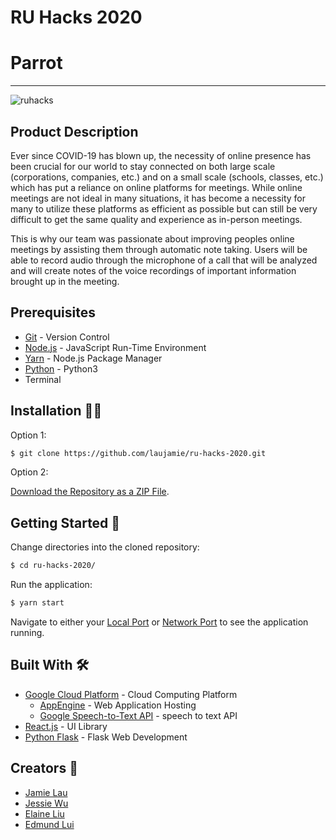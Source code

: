 # RU Hacks 2020

# Parrot

---

![ruhacks](https://user-images.githubusercontent.com/48935039/82126873-89fd3380-977d-11ea-9445-0f3bcc369501.JPG)

## Product Description 

  Ever since COVID-19 has blown up, the necessity of online presence has been crucial for our world to stay connected on both large scale (corporations, companies, etc.) and on a small scale (schools, classes, etc.) which has put a reliance on online platforms for meetings. While online meetings are not ideal in many situations, it has become a necessity for many to utilize these platforms as efficient as possible but can still be very difficult to get the same quality and experience as in-person meetings.

  This is why our team was passionate about improving peoples online meetings by assisting them through automatic note taking. Users will be able to record audio through the microphone of a call that will be analyzed and will create notes of the voice recordings of important information brought up in the meeting.

## Prerequisites 

- [Git](https://git-scm.com) - Version Control
- [Node.js](https://nodejs.org) - JavaScript Run-Time Environment
- [Yarn](https://yarnpkg.com) - Node.js Package Manager
- [Python](https://www.python.org/) - Python3
- Terminal

## Installation 👷‍♂️

Option 1:

```bash
$ git clone https://github.com/laujamie/ru-hacks-2020.git
```

Option 2:

[Download the Repository as a ZIP File](https://github.com/laujamie/ru-hacks-2020/archive/master.zip).

## Getting Started 🐣

Change directories into the cloned repository:

```bash
$ cd ru-hacks-2020/
```

Run the application:

```bash
$ yarn start
```

Navigate to either your [Local Port](http://localhost:3000) or [Network Port](http://10.0.0.7:3000) to see the application running.

## Built With 🛠

- [Google Cloud Platform](https://cloud.google.com/) - Cloud Computing Platform
  - [AppEngine](https://cloud.google.com/appengine/) - Web Application Hosting
  - [Google Speech-to-Text API](https://cloud.google.com/speech-to-text/?utm_source=google&utm_medium=cpc&utm_campaign=na-CA-all-en-dr-bkws-all-all-trial-b-dr-1008076&utm_content=text-ad-none-any-DEV_c-CRE_291204676464-ADGP_Hybrid+%7C+AW+SEM+%7C+BKWS+%7C+CA+%7C+en+%7C+BMM+~+ML/AI+~+Speech+API+~+Speech+to+Text+~+Speech+To+Text+Google-KWID_43700036257615235-kwd-497850566138&utm_term=KW_%2Bspeech%20%2Bto%20%2Btext%20%2Bgoogle-ST_%2BSpeech+%2BTo+%2BText+%2BGoogle&gclid=EAIaIQobChMIudjkvqq56QIVj5OzCh0i5gf2EAAYASAAEgLgavD_BwE) - speech to text API
- [React.js](https://reactjs.org/) - UI Library
- [Python Flask](https://flask.palletsprojects.com/en/1.1.x/) - Flask Web Development

## Creators 🧠

- [Jamie Lau](https://github.com/laujamie)
- [Jessie Wu](https://github.com/jessie-wu22)
- [Elaine Liu](https://github.com/eliu72)
- [Edmund Lui](https://github.com/Edmund-Lui98)
